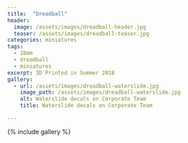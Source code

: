 ```yaml
---
title:  "Dreadball"
header:
  image: /assets/images/dreadball-header.jpg
  teaser: /assets/images/dreadball-teaser.jpg
categories: miniatures
tags: 
  - 28mm
  - dreadball
  - miniatures
excerpt: 3D Printed in Summer 2018
gallery:
  - url: /assets/images/dreadball-waterslide.jpg
    image_path: /assets/images/dreadball-waterslide.jpg
    alt: Waterslide decals on Corporate Team
    title: Waterslide decals on Corporate Team

---
```


{% include gallery %}
